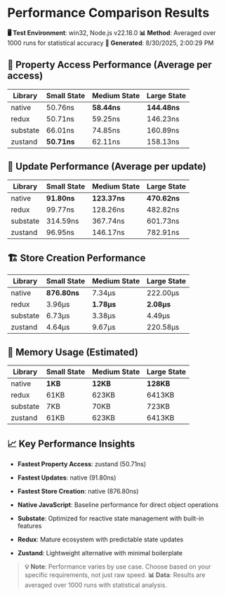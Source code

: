 # Performance Comparison Results

**🖥️ Test Environment**: win32, Node.js v22.18.0
**📊 Method**: Averaged over 1000 runs for statistical accuracy
**📅 Generated**: 8/30/2025, 2:00:29 PM

## 🎯 Property Access Performance (Average per access)

| Library | Small State | Medium State | Large State |
|---------|-------------|--------------|-------------|
| native | 50.76ns | **58.44ns** | **144.48ns** |
| redux | 50.71ns | 59.25ns | 146.23ns |
| substate | 66.01ns | 74.85ns | 160.89ns |
| zustand | **50.71ns** | 62.11ns | 158.13ns |

## 🔄 Update Performance (Average per update)

| Library | Small State | Medium State | Large State |
|---------|-------------|--------------|-------------|
| native | **91.80ns** | **123.37ns** | **470.62ns** |
| redux | 99.77ns | 128.26ns | 482.82ns |
| substate | 314.59ns | 367.74ns | 601.73ns |
| zustand | 96.95ns | 146.17ns | 782.91ns |

## 🏗️ Store Creation Performance

| Library | Small State | Medium State | Large State |
|---------|-------------|--------------|-------------|
| native | **876.80ns** | 7.34μs | 222.00μs |
| redux | 3.96μs | **1.78μs** | **2.08μs** |
| substate | 6.73μs | 3.38μs | 4.49μs |
| zustand | 4.64μs | 9.67μs | 220.58μs |

## 🧠 Memory Usage (Estimated)

| Library | Small State | Medium State | Large State |
|---------|-------------|--------------|-------------|
| native | **1KB** | **12KB** | **128KB** |
| redux | 61KB | 623KB | 6413KB |
| substate | 7KB | 70KB | 723KB |
| zustand | 61KB | 623KB | 6413KB |

## 📈 Key Performance Insights

- **Fastest Property Access**: zustand (50.71ns)
- **Fastest Updates**: native (91.80ns)
- **Fastest Store Creation**: native (876.80ns)

- **Native JavaScript**: Baseline performance for direct object operations
- **Substate**: Optimized for reactive state management with built-in features
- **Redux**: Mature ecosystem with predictable state updates
- **Zustand**: Lightweight alternative with minimal boilerplate

> **💡 Note**: Performance varies by use case. Choose based on your specific requirements, not just raw speed.
> **📊 Data**: Results are averaged over 1000 runs with statistical analysis.
